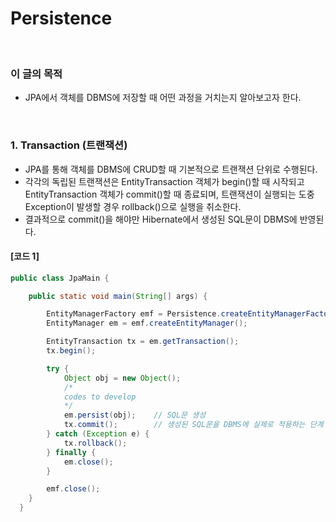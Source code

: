 # Persistence
<br/>

### 이 글의 목적
- JPA에서 객체를 DBMS에 저장할 때 어떤 과정을 거치는지 알아보고자 한다.
<br/>

### 1. Transaction (트랜잭션)
- JPA를 통해 객체를 DBMS에 CRUD할 때 기본적으로 트랜잭션 단위로 수행된다.
- 각각의 독립된 트랜잭션은 EntityTransaction 객체가 begin()할 때 시작되고
  EntityTransaction 객체가 commit()할 때 종료되며,
  트랜잭션이 실행되는 도중 Exception이 발생할 경우 rollback()으로 실행을 취소한다.
- 결과적으로 commit()을 해야만 Hibernate에서 생성된 SQL문이 DBMS에 반영된다.
#### [코드 1]
```java
public class JpaMain {

    public static void main(String[] args) {

        EntityManagerFactory emf = Persistence.createEntityManagerFactory("hello");
        EntityManager em = emf.createEntityManager();

        EntityTransaction tx = em.getTransaction();
        tx.begin();

        try {
            Object obj = new Object();
            /*
            codes to develop
            */
            em.persist(obj);    // SQL문 생성
            tx.commit();        // 생성된 SQL문을 DBMS에 실제로 적용하는 단계
        } catch (Exception e) {
            tx.rollback();
        } finally {
            em.close();
        }

        emf.close();
    }
  }
```

